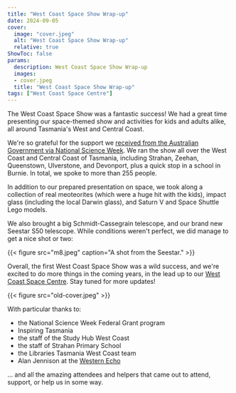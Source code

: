 ```yaml
---
title: "West Coast Space Show Wrap-up"
date: 2024-09-05
cover:
  image: "cover.jpeg"
  alt: "West Coast Space Show Wrap-up"
  relative: true
ShowToc: false
params:
  description: West Coast Space Show Wrap-up
  images:
  - cover.jpeg
  title: "West Coast Space Show Wrap-up"
tags: ["West Coast Space Centre"]
---
```


The West Coast Space Show was a fantastic success! We had a great time presenting our space-themed show and activities for kids and adults alike, all around Tasmania's West and Central Coast. 

We're so grateful for the support we [received from the Australian Government via National Science Week](https://www.scienceweek.net.au/national-grant-round-recipients-for-2024/#SA1). We ran the show all over the West Coast and Central Coast of Tasmania, including Strahan, Zeehan, Queenstown, Ulverstone, and Devonport, plus a quick stop in a school in Burnie. In total, we spoke to more than 255 people.

In addition to our prepared presentation on space, we took along a collection of real meoteorites (which were a huge hit with the kids), impact glass (including the local Darwin glass), and Saturn V and Space Shuttle Lego models. 

We also brought a big Schmidt-Cassegrain telescope, and our brand new Seestar S50 telescope. While conditions weren't perfect, we did manage to get a nice shot or two:

{{< figure src="m8.jpeg" caption="A shot from the Seestar." >}}

Overall, the first West Coast Space Show was a wild success, and we're excited to do more things in the coming years, in the lead up to our [West Coast Space Centre](https://westcoastspacecentre.com). Stay tuned for more updates! 

{{< figure src="old-cover.jpeg" >}}

With particular thanks to:

* the National Science Week Federal Grant program
* Inspiring Tasmania
* the staff of the Study Hub West Coast
* the staff of Strahan Primary School
* the Libraries Tasmania West Coast team
* Alan Jennison at the [Western Echo](http://westernecho.news)

... and all the amazing attendees and helpers that came out to attend, support, or help us in some way.